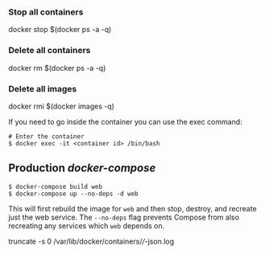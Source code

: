 ### Stop all containers

docker stop \$(docker ps -a -q)

### Delete all containers

docker rm \$(docker ps -a -q)

### Delete all images

docker rmi \$(docker images -q)

If you need to go inside the container you can use the exec command:

```
# Enter the container
$ docker exec -it <container id> /bin/bash
```

## Production _docker-compose_

```
$ docker-compose build web
$ docker-compose up --no-deps -d web
```

This will first rebuild the image for `web` and then stop, destroy, and recreate just the web service. The `--no-deps` flag prevents Compose from also recreating any services which `web` depends on.

truncate -s 0 /var/lib/docker/containers/_/_-json.log
